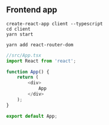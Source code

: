 ## Frontend app

```shell script
create-react-app client --typescript
cd client
yarn start
```

```shell script
yarn add react-router-dom
```

```ts
//src/App.tsx
import React from 'react';

function App() {
    return (
        <div>
            App
        </div>
    );
}

export default App;
```

